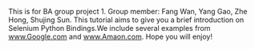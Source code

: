 This is for BA group project 1.
Group member: Fang Wan, Yang Gao, Zhe Hong, Shujing Sun.
This tutorial aims to give you a brief introduction on Selenium Python Bindings.We include several examples from www.Google.com and www.Amaon.com.
Hope you will enjoy!
